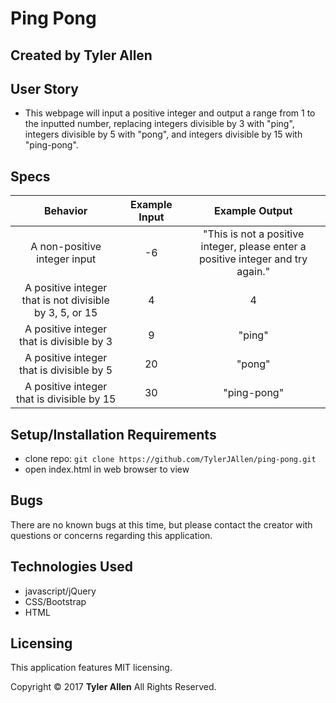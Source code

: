 # Ping Pong

## Created by Tyler Allen


## User Story

* This webpage will input a positive integer and output a range from 1 to the inputted number, replacing integers divisible by 3 with "ping", integers divisible by 5 with "pong", and integers divisible by 15 with "ping-pong".


## Specs

| Behavior | Example Input | Example Output |
|:-------------:|:-------------:|:-------------:|
| A non-positive integer input | -6 | "This is not a positive integer, please enter a positive integer and try again." |
| A positive integer that is not divisible by 3, 5, or 15 | 4 | 4 |
| A positive integer that is divisible by 3 | 9 | "ping" |
| A positive integer that is divisible by 5 | 20 | "pong" |
| A positive integer that is divisible by 15 | 30 | "ping-pong" |



## Setup/Installation Requirements

  * clone repo: `git clone https://github.com/TylerJAllen/ping-pong.git`
  * open index.html in web browser to view



## Bugs
There are no known bugs at this time, but please contact the creator with questions or concerns regarding this application.


## Technologies Used

  * javascript/jQuery
  * CSS/Bootstrap
  * HTML


## Licensing
This application features MIT licensing.

Copyright &copy; 2017 **Tyler Allen** All Rights Reserved.
